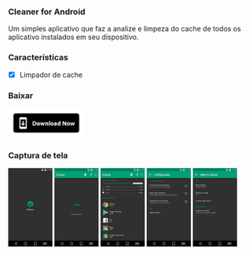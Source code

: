 <h3>Cleaner for Android</h3>

<p>Um simples aplicativo que faz a analize e limpeza do cache de todos os aplicativo instalados em seu dispositivo.</p>

<h3>Características</h3>

- [X] Limpador de cache

<h3>Baixar</h3>

[<img alt="Baixar" height="60" src="./devs/images/download_now.png">](./devs/app/Cleaner_1.0.apk)

<h3>Captura de tela</h3>

<img src="./devs/screenshot/SCREEN_01.png" width="'90" height="160"/> <img src="./devs/screenshot/SCREEN_02.png" width="'90" height="160"/> <img src="./devs/screenshot/SCREEN_03.png" width="'90" height="160"/> <img src="./devs/screenshot/SCREEN_04.png" width="90" height="160"/> <img src="./devs/screenshot/SCREEN_05.png" width="'90" height="160"/>


